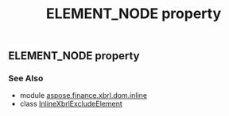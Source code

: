 ﻿---
title: ELEMENT_NODE property
second_title: Aspose.Finance for Python via .NET API References
description: 
type: docs
weight: 170
url: /python-net/aspose.finance.xbrl.dom.inline/inlinexbrlexcludeelement/element_node/
is_root: false
---

## ELEMENT_NODE property


### See Also
* module [aspose.finance.xbrl.dom.inline](../../)
* class [InlineXbrlExcludeElement](/finance/python-net/aspose.finance.xbrl.dom.inline/inlinexbrlexcludeelement)
